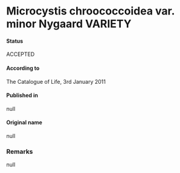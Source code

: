Microcystis chroococcoidea var. minor Nygaard VARIETY
=======

#### Status
ACCEPTED

#### According to
The Catalogue of Life, 3rd January 2011

#### Published in
null

#### Original name
null

### Remarks
null